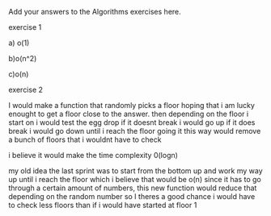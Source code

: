 Add your answers to the Algorithms exercises here.

exercise 1

a) o(1)

b)o(n^2)

c)o(n)

exercise 2

I would make a function that randomly picks a floor hoping that i am lucky enought to get a floor close to the answer. then depending on the floor i start on i would test the egg drop if it doesnt break i would go up if it does break i would go down until i reach the floor
going it this way would remove a bunch of floors that i wouldnt have to check

i believe it would make the time complexity 0(logn) 

my old idea the last sprint was to start from the bottom up and work my way up until i reach the floor which i believe that would be o(n) since it has to go through a certain amount of numbers, this new function would reduce that depending on the random number so I theres a good chance i would have to check less floors than if i would have started at floor 1
